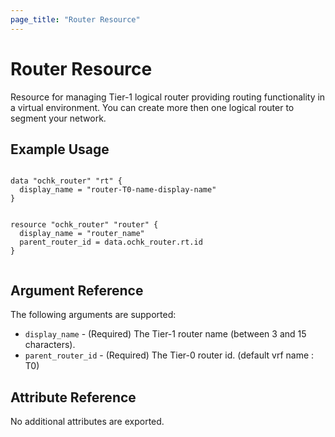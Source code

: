 ```yaml
---
page_title: "Router Resource"
---
```


# Router Resource

Resource for managing Tier-1 logical router providing routing functionality in a virtual environment. 
You can create more then one logical router to segment your network.

## Example Usage

```hcl

data "ochk_router" "rt" {
  display_name = "router-T0-name-display-name" 
}


resource "ochk_router" "router" {
  display_name = "router_name"
  parent_router_id = data.ochk_router.rt.id
}


```

## Argument Reference

The following arguments are supported:

* `display_name` - (Required) The Tier-1 router name (between 3 and 15 characters).
* `parent_router_id` - (Required) The Tier-0 router id. (default vrf name : T0)

## Attribute Reference


No additional attributes are exported. 
